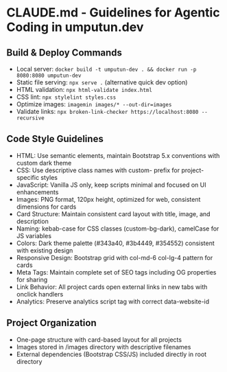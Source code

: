 # CLAUDE.md - Guidelines for Agentic Coding in umputun.dev

## Build & Deploy Commands
- Local server: `docker build -t umputun-dev . && docker run -p 8080:8080 umputun-dev`
- Static file serving: `npx serve .` (alternative quick dev option)
- HTML validation: `npx html-validate index.html`
- CSS lint: `npx stylelint styles.css`
- Optimize images: `imagemin images/* --out-dir=images`
- Validate links: `npx broken-link-checker https://localhost:8080 --recursive`

## Code Style Guidelines
- HTML: Use semantic elements, maintain Bootstrap 5.x conventions with custom dark theme
- CSS: Use descriptive class names with custom- prefix for project-specific styles
- JavaScript: Vanilla JS only, keep scripts minimal and focused on UI enhancements
- Images: PNG format, 120px height, optimized for web, consistent dimensions for cards
- Card Structure: Maintain consistent card layout with title, image, and description
- Naming: kebab-case for CSS classes (custom-bg-dark), camelCase for JS variables
- Colors: Dark theme palette (#343a40, #3b4449, #354552) consistent with existing design
- Responsive Design: Bootstrap grid with col-md-6 col-lg-4 pattern for cards
- Meta Tags: Maintain complete set of SEO tags including OG properties for sharing
- Link Behavior: All project cards open external links in new tabs with onclick handlers
- Analytics: Preserve analytics script tag with correct data-website-id

## Project Organization
- One-page structure with card-based layout for all projects
- Images stored in /images directory with descriptive filenames
- External dependencies (Bootstrap CSS/JS) included directly in root directory